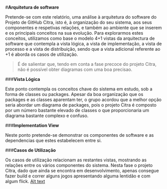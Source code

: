 ﻿
#**Arquitetura de software**

Pretende-se com este relatório, uma análise à arquitetura do software do Projeto de GitHub Citra, isto é, à organização do seu sistema, aos seus componentes e respetivas relações, e também ao ambiente que se inserem e os principais conceitos na sua evolução. Para explorarmos estes conceitos, utilizamos como base o modelo 4+1 vistas da arquitectura de software que contempla a vista lógica, a vista de implementação, a vista de processo e a vista de distribuição, sendo que a vista adicional referente ao +1 é aborda os casos de utilização.

 > É de salientar que, tendo em conta a fase precoce do projeto Citra, não é possível obter diagramas com uma boa precisao.

###**Vista Lógica**

Este ponto contempla os conceitos chave do sistema em estudo, sob a forma de classes ou packages.
Apesar da boa organização que os packages e as classes aparentam ter, o grupo acordou que a melhor opção seria abordar um diagrama de packages, pois o projeto Citra é composto por um número bastante elevado de classes o que proporcionaria um diagrama bastante complexo e confuso.

###**Implementation View**

Neste ponto pretende-se demonstrar os componentes de software e as dependencias que estes estabelecem entre si.

###**Casos de Utilização**

Os casos de utilização relacionam as restantes vistas, mostrando as relações entre os vários componentes do sistema.
Nesta fase o projeto Citra, dado que ainda se encontra em desenvolvimento, apenas consegue fazer build e correr alguns jogos apresentando alguma lentidão e com algum flick.
[Alt text](https://github.com/leonardo95/citra/tree/master/ESOF-docs/Resources/Use_case_view.PNG)